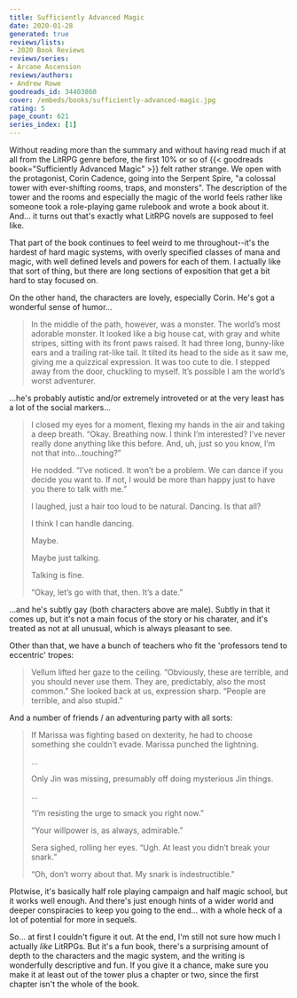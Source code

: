 ```yaml
---
title: Sufficiently Advanced Magic
date: 2020-01-28
generated: true
reviews/lists:
- 2020 Book Reviews
reviews/series:
- Arcane Ascension
reviews/authors:
- Andrew Rowe
goodreads_id: 34403860
cover: /embeds/books/sufficiently-advanced-magic.jpg
rating: 5
page_count: 621
series_index: [1]
---
```

Without reading more than the summary and without having read much if at all from the LitRPG genre before, the first 10% or so of {{< goodreads book="Sufficiently Advanced Magic" >}} felt rather strange. We open with the protagonist, Corin Cadence, going into the Serpent Spire, "a colossal tower with ever-shifting rooms, traps, and monsters". The description of the tower and the rooms and especially the magic of the world feels rather like someone took a role-playing game rulebook and wrote a book about it. And... it turns out that's exactly what LitRPG novels are supposed to feel like.  

That part of the book continues to feel weird to me throughout--it's the hardest of hard magic systems, with overly specified classes of mana and magic, with well defined levels and powers for each of them. I actually like that sort of thing, but there are long sections of exposition that get a bit hard to stay focused on.  

<!--more-->

On the other hand, the characters are lovely, especially Corin. He's got a wonderful sense of humor...  

> In the middle of the path, however, was a monster. The world’s most adorable monster. It looked like a big house cat, with gray and white stripes, sitting with its front paws raised. It had three long, bunny-like ears and a trailing rat-like tail. It tilted its head to the side as it saw me, giving me a quizzical expression. It was too cute to die. I stepped away from the door, chuckling to myself. It’s possible I am the world’s worst adventurer.

...he's probably autistic and/or extremely introveted or at the very least has a lot of the social markers...  

> I closed my eyes for a moment, flexing my hands in the air and taking a deep breath. “Okay. Breathing now. I think I’m interested? I’ve never really done anything like this before. And, uh, just so you know, I’m not that into...touching?”  
>
> He nodded. “I’ve noticed. It won’t be a problem. We can dance if you decide you want to. If not, I would be more than happy just to have you there to talk with me.”  
>
> I laughed, just a hair too loud to be natural. Dancing. Is that all?  
>
> I think I can handle dancing.  
>
> Maybe.  
>
> Maybe just talking.  
>
> Talking is fine.  
>
> “Okay, let’s go with that, then. It’s a date.”  

...and he's subtly gay (both characters above are male). Subtly in that it comes up, but it's not a main focus of the story or his charater, and it's treated as not at all unusual, which is always pleasant to see.  

Other than that, we have a bunch of teachers who fit the 'professors tend to eccentric' tropes:  

> Vellum lifted her gaze to the ceiling. “Obviously, these are terrible, and you should never use them. They are, predictably, also the most common.” She looked back at us, expression sharp. “People are terrible, and also stupid.”

And a number of friends / an adventuring party with all sorts:  

> If Marissa was fighting based on dexterity, he had to choose something she couldn’t evade. Marissa punched the lightning.  
>
> ...  
>
> Only Jin was missing, presumably off doing mysterious Jin things.  
>
> ...  
>
> “I’m resisting the urge to smack you right now.”  
>
> “Your willpower is, as always, admirable.”  
>
> Sera sighed, rolling her eyes. “Ugh. At least you didn’t break your snark.”  
>
> “Oh, don’t worry about that. My snark is indestructible."  

Plotwise, it's basically half role playing campaign and half magic school, but it works well enough. And there's just enough hints of a wider world and deeper conspiracies to keep you going to the end... with a whole heck of a lot of potential for more in sequels.  

So... at first I couldn't figure it out. At the end, I'm still not sure how much I actually _like_ LitRPGs. But it's a fun book, there's a surprising amount of depth to the characters and the magic system, and the writing is wonderfully descriptive and fun. If you give it a chance, make sure you make it at least out of the tower plus a chapter or two, since the first chapter isn't the whole of the book.